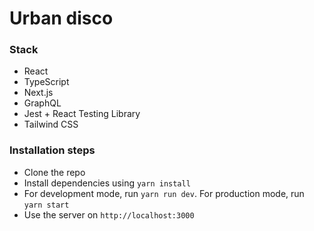 # Urban disco

### Stack
* React
* TypeScript
* Next.js
* GraphQL
* Jest + React Testing Library
* Tailwind CSS

### Installation steps
* Clone the repo
* Install dependencies using `yarn install`
* For development mode, run `yarn run dev`. For production mode, run `yarn start`
* Use the server on `http://localhost:3000`
